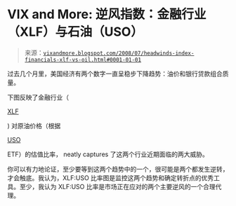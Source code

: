 <!--yml

分类：未分类

日期：2024-05-18 18:32:48

-->

# VIX and More: 逆风指数：金融行业（XLF）与石油（USO）

> 来源：[`vixandmore.blogspot.com/2008/07/headwinds-index-financials-xlf-vs-oil.html#0001-01-01`](http://vixandmore.blogspot.com/2008/07/headwinds-index-financials-xlf-vs-oil.html#0001-01-01)

过去几个月里，美国经济有两个数字一直呈稳步下降趋势：油价和银行贷款组合质量。

下图反映了金融行业（

[XLF](http://vixandmore.blogspot.com/search/label/XLF)

) 对原油价格（根据

[USO](http://vixandmore.blogspot.com/search/label/USO)

ETF）的估值比率， neatly captures 了这两个行业近期面临的两大威胁。

你可以有力地论证，至少要等到这两个趋势中的一个，很可能是两个都发生逆转，才会触底。我认为，XLF:USO 比率图是监控这两个趋势和确定转折点的优秀工具。至少，我认为 XLF:USO 比率是市场正在应对的两个主要逆风的一个合理代理。
